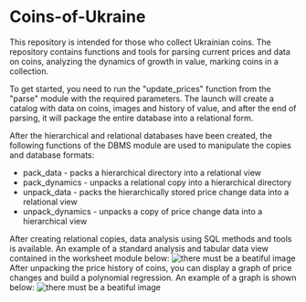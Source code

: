 # Coins-of-Ukraine
This repository is intended for those who collect Ukrainian coins. The repository contains functions and tools for parsing current prices and data on coins, analyzing the dynamics of growth in value, marking coins in a collection.

To get started, you need to run the "update_prices" function from the "parse" module with the required parameters. The launch will create a catalog with data on coins, images and history of value, and after the end of parsing, it will package the entire database into a relational form.

After the hierarchical and relational databases have been created, the following functions of the DBMS module are used to manipulate the copies and database formats:
+ pack_data - packs a hierarchical directory into a relational view
+ pack_dynamics - unpacks a relational copy into a hierarchical directory
+ unpack_data - packs the hierarchically stored price change data into a relational view
+ unpack_dynamics - unpacks a copy of price change data into a hierarchical view

After creating relational copies, data analysis using SQL methods and tools is available. An example of a standard analysis and tabular data view contained in the worksheet module below:
![there must be a beatiful image](https://github.com/Kyrylo-Kotelevets/Coins-of-Ukraine/blob/main/examples/table.PNG)
After unpacking the price history of coins, you can display a graph of price changes and build a polynomial regression. An example of a graph is shown below:
![there must be a beatiful image](https://github.com/Kyrylo-Kotelevets/Coins-of-Ukraine/blob/main/examples/graphic.PNG)
